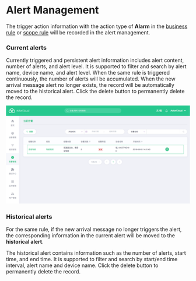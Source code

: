 # Alert Management

The trigger action information  with the action type of **Alarm** in the [business rule](/rule_engine/business_rules.md) or [scope rule](/rule_engine/scope_rules.md) will be recorded in the alert management.

### Current alerts

Currently triggered and persistent alert information includes alert content, number of alerts, and alert level. It is supported to filter and search by alert name, device name, and alert level. When the same rule is triggered continuously, the number of alerts will be accumulated. When the new arrival message alert no longer exists, the record will be automatically moved to the historical alert. Click the delete button to permanently delete the record.



![alert_list](_assets/alert_list.png)



### Historical alerts

For the same rule, if the new arrival message no longer triggers the alert, the corresponding information in the current alert  will be moved to the **historical alert**.

The historical alert contains information such as the number of alerts, start time, and end time. It is supported to filter and search by start/end time interval, alert name and device name. Click the delete button to permanently delete the record.
